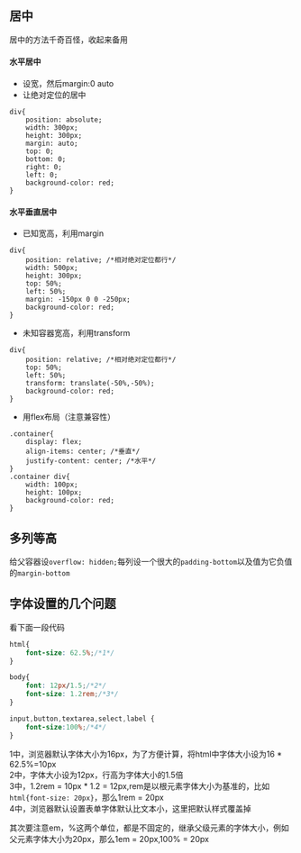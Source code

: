 ## 居中

居中的方法千奇百怪，收起来备用

#### 水平居中

* 设宽，然后margin:0 auto
* 让绝对定位的居中
```
div{
    position: absolute;
    width: 300px;
    height: 300px;
    margin: auto;
    top: 0;
    bottom: 0;
    right: 0;
    left: 0;
    background-color: red;
}
```

#### 水平垂直居中

* 已知宽高，利用margin
```
div{
    position: relative; /*相对绝对定位都行*/
    width: 500px;
    height: 300px;
    top: 50%;
    left: 50%;
    margin: -150px 0 0 -250px;
    background-color: red;
}
```
* 未知容器宽高，利用transform
```
div{
    position: relative; /*相对绝对定位都行*/
    top: 50%;
    left: 50%;
    transform: translate(-50%,-50%);
    background-color: red;
}
```
* 用flex布局（注意兼容性）
```
.container{
    display: flex;
    align-items: center; /*垂直*/
    justify-content: center; /*水平*/
}
.container div{
    width: 100px;
    height: 100px;
    background-color: red;
}
```

## 多列等高

给父容器设`overflow: hidden;`每列设一个很大的`padding-bottom`以及值为它负值的`margin-bottom`

## 字体设置的几个问题

看下面一段代码

```css
html{
    font-size: 62.5%;/*1*/
}

body{
    font: 12px/1.5;/*2*/
    font-size: 1.2rem;/*3*/
}

input,button,textarea,select,label {
    font-size:100%;/*4*/
}
```

1中，浏览器默认字体大小为16px，为了方便计算，将html中字体大小设为16 * 62.5%=10px   
2中，字体大小设为12px，行高为字体大小的1.5倍   
3中，1.2rem = 10px * 1.2 = 12px,rem是以根元素字体大小为基准的，比如`html{font-size: 20px}`，那么1rem = 20px     
4中，浏览器默认设置表单字体默认比文本小，这里把默认样式覆盖掉

其次要注意em，%这两个单位，都是不固定的，继承父级元素的字体大小，例如父元素字体大小为20px，那么1em = 20px,100% = 20px
